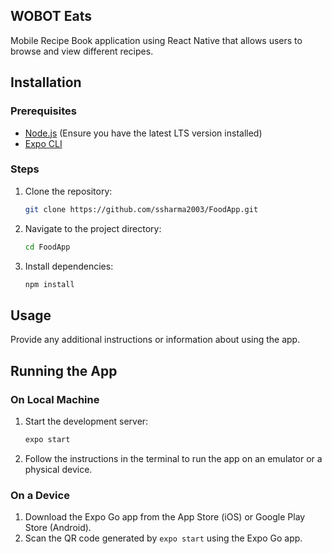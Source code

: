 ## WOBOT Eats
  Mobile Recipe Book application using React Native that allows users to browse and view different recipes.
## Installation

### Prerequisites

- [Node.js](https://nodejs.org/) (Ensure you have the latest LTS version installed)
- [Expo CLI](https://docs.expo.dev/get-started/installation/)

### Steps

1. Clone the repository:
    ```bash
    git clone https://github.com/ssharma2003/FoodApp.git
    ```
2. Navigate to the project directory:
    ```bash
    cd FoodApp
    ```
3. Install dependencies:
    ```bash
    npm install
    ```

## Usage

Provide any additional instructions or information about using the app.

## Running the App

### On Local Machine

1. Start the development server:
    ```bash
    expo start
    ```
2. Follow the instructions in the terminal to run the app on an emulator or a physical device.

### On a Device

1. Download the Expo Go app from the App Store (iOS) or Google Play Store (Android).
2. Scan the QR code generated by `expo start` using the Expo Go app.
